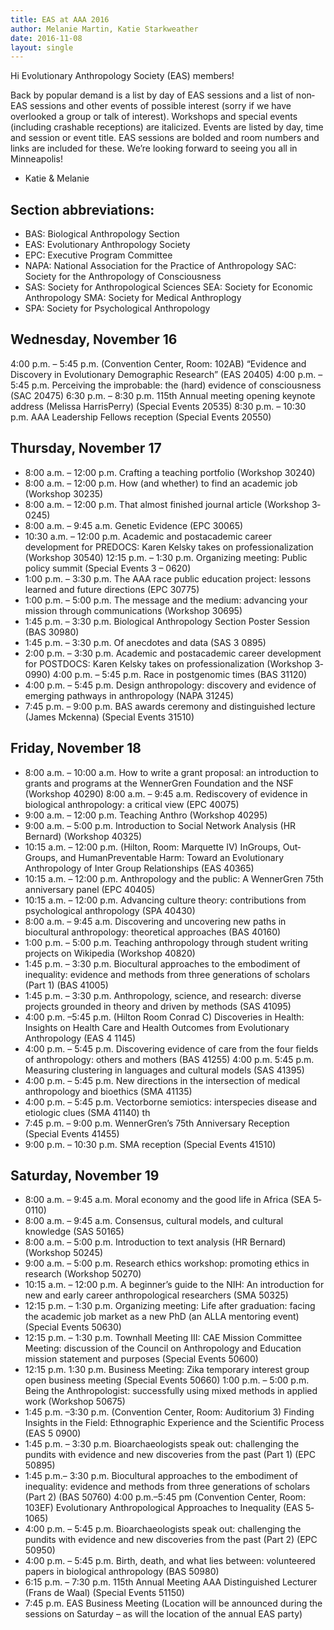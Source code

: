 ```yaml
---
title: EAS at AAA 2016
author: Melanie Martin, Katie Starkweather
date: 2016-11-08
layout: single
---
```


Hi Evolutionary Anthropology Society (EAS) members!

Back by popular demand is a list by day of EAS sessions and a list of non­EAS sessions and other events of possible interest (sorry if we have overlooked a group or talk of interest). Workshops and special events (including crashable receptions) are italicized. Events are listed by day, time and session or event title. EAS sessions are bolded and room numbers and links are included for these. We’re looking forward to seeing you all in Minneapolis!

- Katie & Melanie

## Section abbreviations:
* BAS: Biological Anthropology Section
* EAS: Evolutionary Anthropology Society
* EPC: Executive Program Committee
* NAPA: National Association for the Practice of Anthropology SAC: Society for the Anthropology of Consciousness
* SAS: Society for Anthropological Sciences SEA: Society for Economic Anthropology SMA: Society for Medical Anthroplogy
* SPA: Society for Psychological Anthropology


## Wednesday, November 16

4:00 p.m. – 5:45 p.m. (Convention Center, Room: 102AB) “Evidence and Discovery in Evolutionary Demographic Research” (EAS 2­0405) 4:00 p.m. – 5:45 p.m. Perceiving the improbable: the (hard) evidence of consciousness (SAC 2­0475)
6:30 p.m. – 8:30 p.m. 115th Annual meeting opening keynote address (Melissa Harris­Perry) (Special Events 2­0535)
8:30 p.m. – 10:30 p.m. AAA Leadership Fellows reception (Special Events 2­0550)

## Thursday, November 17

- 8:00 a.m. – 12:00 p.m. Crafting a teaching portfolio (Workshop 3­0240)
- 8:00 a.m. – 12:00 p.m. How (and whether) to find an academic job (Workshop 3­0235)
- 8:00 a.m. – 12:00 p.m. That almost finished journal article (Workshop 3­0245)
- 8:00 a.m. – 9:45 a.m. Genetic Evidence (EPC 3­0065)
- 10:30 a.m. – 12:00 p.m. Academic and post­academic career development for PRE­DOCS: Karen Kelsky takes on professionalization (Workshop 3­0540) 12:15 p.m. – 1:30 p.m. Organizing meeting: Public policy summit (Special Events 3 – 0620)
- 1:00 p.m. – 3:30 p.m. The AAA race public education project: lessons learned and future directions (EPC 3­0775)
- 1:00 p.m. – 5:00 p.m. The message and the medium: advancing your mission through communications (Workshop 3­0695)
- 1:45 p.m. – 3:30 p.m. Biological Anthropology Section Poster Session (BAS 3­0980)
- 1:45 p.m. – 3:30 p.m. Of anecdotes and data (SAS 3 ­0895)
- 2:00 p.m. – 3:30 p.m. Academic and post­academic career development for POST­DOCS: Karen Kelsky takes on professionalization (Workshop 3­0990) 4:00 p.m. – 5:45 p.m. Race in postgenomic times (BAS 3­1120)
- 4:00 p.m. – 5:45 p.m. Design anthropology: discovery and evidence of emerging pathways in anthropology (NAPA 3­1245)
- 7:45 p.m. – 9:00 p.m. BAS awards ceremony and distinguished lecture (James Mckenna) (Special Events 3­1510)

## Friday, November 18

- 8:00 a.m. – 10:00 a.m. How to write a grant proposal: an introduction to grants and programs at the Wenner­Gren Foundation and the NSF (Workshop 4­0290) 8:00 a.m. – 9:45 a.m. Rediscovery of evidence in biological anthropology: a critical view (EPC 4­0075)
- 9:00 a.m. – 12:00 p.m. Teaching Anthro (Workshop 4­0295)
- 9:00 a.m. – 5:00 p.m. Introduction to Social Network Analysis (HR Bernard) (Workshop 4­0325)
- 10:15 a.m. – 12:00 p.m. (Hilton, Room: Marquette IV) In­Groups, Out­Groups, and Human­Preventable Harm: Toward an Evolutionary Anthropology of Inter­ Group Relationships (EAS 4­0365)
- 10:15 a.m. – 12:00 p.m. Anthropology and the public: A Wenner­Gren 75th anniversary panel (EPC 4­0405)
- 10:15 a.m. – 12:00 p.m. Advancing culture theory: contributions from psychological anthropology (SPA 4­0430)
- 8:00 a.m. – 9:45 a.m. Discovering and uncovering new paths in biocultural anthropology: theoretical approaches (BAS 4­0160)
- 1:00 p.m. – 5:00 p.m. Teaching anthropology through student writing projects on Wikipedia (Workshop 4­0820)
- 1:45 p.m. – 3:30 p.m. Biocultural approaches to the embodiment of inequality: evidence and methods from three generations of scholars (Part 1) (BAS 4­1005)
- 1:45 p.m. – 3:30 p.m. Anthropology, science, and research: diverse projects grounded in theory and driven by methods (SAS 4­1095)
- 4:00 p.m. –5:45 p.m. (Hilton Room Conrad C) Discoveries in Health: Insights on Health Care and Health Outcomes from Evolutionary Anthropology (EAS 4­ 1145)
- 4:00 p.m. – 5:45 p.m. Discovering evidence of care from the four fields of anthropology: others and mothers (BAS 4­1255) 4:00 p.m. ­5:45 p.m. Measuring clustering in languages and cultural models (SAS 4­1395)
- 4:00 p.m. – 5:45 p.m. New directions in the intersection of medical anthropology and bioethics (SMA 4­1135)
- 4:00 p.m. – 5:45 p.m. Vector­borne semiotics: interspecies disease and etiologic clues (SMA 4­1140)
   th
- 7:45 p.m. – 9:00 p.m. Wenner­Gren’s 75th Anniversary Reception (Special Events 4­1455) 
- 9:00 p.m. – 10:30 p.m. SMA reception (Special Events 4­1510)

## Saturday, November 19

- 8:00 a.m. – 9:45 a.m. Moral economy and the good life in Africa (SEA 5­0110)
- 8:00 a.m. – 9:45 a.m. Consensus, cultural models, and cultural knowledge (SAS 5­0165)
- 8:00 a.m. – 5:00 p.m. Introduction to text analysis (HR Bernard) (Workshop 5­0245)
- 9:00 a.m. – 5:00 p.m. Research ethics workshop: promoting ethics in research (Workshop 5­0270)
- 10:15 a.m. – 12:00 p.m. A beginner’s guide to the NIH: An introduction for new and early career anthropological researchers (SMA 5­0325)
- 12:15 p.m. – 1:30 p.m. Organizing meeting: Life after graduation: facing the academic job market as a new PhD (an ALLA mentoring event) (Special Events 5­0630)
- 12:15 p.m. – 1:30 p.m. Townhall Meeting III: CAE Mission Committee Meeting: discussion of the Council on Anthropology and Education mission statement and purposes (Special Events 5­0600)
- 12:15 p.m. ­1:30 p.m. Business Meeting: Zika temporary interest group open business meeting (Special Events 5­0660) 1:00 p.m. – 5:00 p.m. Being the Anthropologist: successfully using mixed methods in applied work (Workshop 5­0675)
- 1:45 p.m. –3:30 p.m. (Convention Center, Room: Auditorium 3) Finding Insights in the Field: Ethnographic Experience and the Scientific Process (EAS 5­ 0900)
- 1:45 p.m. – 3:30 p.m. Bioarchaeologists speak out: challenging the pundits with evidence and new discoveries from the past (Part 1) (EPC 5­0895)
- 1:45 p.m.– 3:30 p.m. Biocultural approaches to the embodiment of inequality: evidence and methods from three generations of scholars (Part 2) (BAS 5­0760) 4:00 p.m.–5:45 pm (Convention Center, Room: 103EF) Evolutionary Anthropological Approaches to Inequality (EAS 5­1065)
- 4:00 p.m. – 5:45 p.m. Bioarchaeologists speak out: challenging the pundits with evidence and new discoveries from the past (Part 2) (EPC 5­0950)
- 4:00 p.m. – 5:45 p.m. Birth, death, and what lies between: volunteered papers in biological anthropology (BAS 5­0980)
- 6:15 p.m. – 7:30 p.m. 115th Annual Meeting AAA Distinguished Lecturer (Frans de Waal) (Special Events 5­1150)
- 7:45 p.m. EAS Business Meeting (Location will be announced during the sessions on Saturday – as will the location of the annual EAS party)